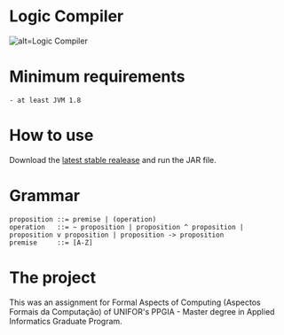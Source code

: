 # Logic Compiler

![alt=Logic Compiler](https://cloud.githubusercontent.com/assets/1095436/18411313/3d19c48a-774b-11e6-9744-b64a471b16d1.png)

Minimum requirements
=
    - at least JVM 1.8

How to use
=
Download the [latest stable realease](https://github.com/mariohd/LogicCompiler/releases) and run the JAR file.

Grammar
=
    proposition ::= premise | (operation)
    operation   ::= ~ proposition | proposition ^ proposition | proposition v proposition | proposition -> proposition
    premise     ::= [A-Z]

The project
=
This was an assignment for Formal Aspects of Computing (Aspectos Formais da Computação) of UNIFOR's PPGIA - Master degree in Applied Informatics Graduate Program.